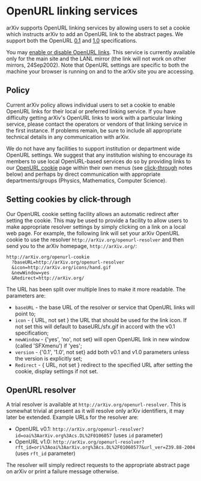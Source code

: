 OpenURL linking services
========================

arXiv supports OpenURL linking services by allowing users to set a
cookie which instructs arXiv to add an OpenURL link to the abstract
pages. We support both the OpenURL
[0.1](http://www.exlibrisgroup.com/sfx_openurl_syntax.htm) and
[1.0](http://library.caltech.edu/openurl/Standard.htm) specifications.

You may [enable or disable OpenURL links](https://arxiv.org/openurl-cookie). This service
is currently available only for the main site and the LANL mirror (the
link will not work on other mirrors, 24Sep2002). Note that OpenURL
settings are specific to both the machine your browser is running on and
to the arXiv site you are accessing.

Policy
------

Current arXiv policy allows individual users to set a cookie to enable
OpenURL links for their local or preferred linking service. If you have
difficulty getting arXiv's OpenURL links to work with a particular
linking service, please contact the operators or vendors of that linking
service in the first instance. If problems remain, be sure to include
all appropriate technical details in any communication with arXiv.

We do not have any facilities to support institution or department wide
OpenURL settings. We suggest that any institution wishing to encourage
its members to use local OpenURL-based services do so by providing links
to our [OpenURL cookie](https://arxiv.org/openurl-cookie) page within their own menus
(see [click-through](#click-through) notes below) and perhaps by direct
communication with appropriate departments/groups (Physics, Mathematics,
Computer Science).

<span id="click-through"></span>

Setting cookies by click-through
--------------------------------

Our OpenURL cookie setting facility allows an automatic redirect after
setting the cookie. This may be used to provide a facility to allow
users to make appropriate resolver settings by simply clicking on a link
on a local web page. For example, the following link will set your arXiv
OpenURL cookie to use the resolver `http://arXiv.org/openurl-resolver`
and then send you to the arXiv homepage, `http://arXiv.org/`:

    http://arXiv.org/openurl-cookie
      ?baseURL=http://arXiv.org/openurl-resolver
      &icon=http://arXiv.org/icons/hand.gif
      &newWindow=yes
      &Redirect=http://arXiv.org/

The URL has been split over multiple lines to make it more readable. The
parameters are:

-   `baseURL` - the base URL of the resolver or service that OpenURL
    links will point to;
-   `icon` - { URL, not set } the URL that should be used for the link
    icon. If not set this will default to baseURL/sfx.gif in accord with
    the v0.1 specification;
-   `newWindow` - {'yes', 'no', not set} will open OpenURL link in new
    window (called 'SFXmenu') if 'yes';
-   `version` - {'0.1', '1.0', not set} add both v0.1 and v1.0
    parameters unless the version is explicitly set;
-   `Redirect` - { URL, not set } redirect to the specified URL after
    setting the cookie, display settings if not set.

<span id="resolver"></span>

OpenURL resolver
----------------

A trial resolver is available at `http://arXiv.org/openurl-resolver`.
This is somewhat trivial at present as it will resolve only arXiv
identifiers, it may later be extended. Example URLs for the resolver
are:

-   OpenURL v0.1:
    `http://arXiv.org/openurl-resolver?id=oai%3AarXiv.org%3Acs.DL%2F0106057`
    (uses `id` parameter)
-   OpenURL v1.0:
    `http://arXiv.org/openurl-resolver?rft_id=ori%3Aoai%3AarXiv.org%3Acs.DL%2F01060577&url_ver=Z39.88-2004`
    (uses `rft_id` parameter)

The resolver will simply redirect requests to the appropriate abstract
page on arXiv or print a failure message otherwise.
